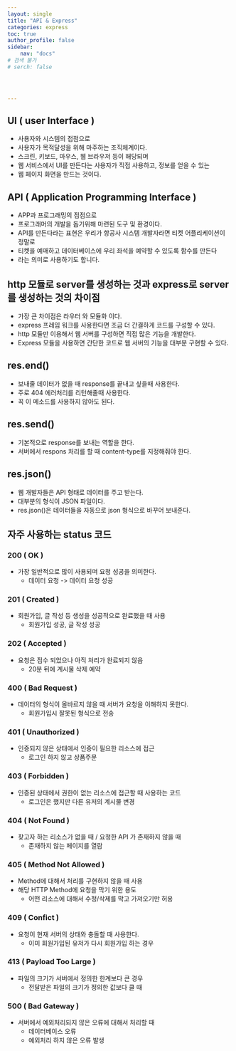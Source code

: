 ```yaml
---
layout: single
title: "API & Express"
categories: express
toc: true
author_profile: false
sidebar:
    nav: "docs"
# 검색 불가
# serch: false 




---
```


## UI ( user Interface )

- 사용자와 시스템의 접점으로 
- 사용자가 목적달성을 위해 마주하는 조직체계이다. 
- 스크린, 키보드, 마우스, 웹 브라우저 등이 해당되며
- 웹 서비스에서 UI를 만든다는 사용자가 직접 사용하고, 정보를 얻을 수 있는 
- 웹 페이지 화면을 만드는 것이다.



## API ( Application Programming Interface )

- APP과 프로그래밍의 접점으로 
- 프로그래머의 개발을 돕기위해 마련된 도구 및 환경이다.
- API를 만든다라는 표현은 우리가 항공사 시스템 개발자라면 티켓 어플리케이션이 정말로 
- 티켓을 예매하고 데이터베이스에 우리 좌석을 예약할 수 있도록 함수를 만든다
- 라는 의미로 사용하기도 합니다. 



## http 모듈로 server를 생성하는 것과 express로 server를 생성하는 것의 차이점

- 가장 큰 차이점은 라우터 와 모듈화 이다.
- express 프레임 워크를 사용한다면 조금 더 간결하게 코드를 구성할 수 있다.
- http 모듈만 이용해서 웹 서버를 구성하면 직접 많은 기능을 개발한다.
- Express 모듈을 사용하면 간단한 코드로 웹 서버의 기능을 대부분 구현할 수 있다.



## res.end()

- 보내줄 데이터가 없을 때 response를 끝내고 싶을때 사용한다.
- 주로 404 에러처리를 리턴해줄때 사용한다.
- 꼭 이 메소드를 사용하지 않아도 된다.



## res.send()

- 기본적으로 response를 보내는 역할을 한다. 
- 서버에서 respons 처리를 할 때 content-type를 지정해줘야 한다.



## res.json()

- 웹 개발자들은 API 형태로 데이터를 주고 받는다.
- 대부분의 형식이 JSON 파일이다.
- res.json()은 데이터들을 자동으로 json 형식으로 바꾸어 보내준다. 



## 자주 사용하는 status 코드



### 200 ( OK )

- 가장 일반적으로 많이 사용되며 요청 성공을 의미한다.
  - 데이터 요청 -> 데이터 요청 성공

### 201 ( Created )

- 회원가입, 글 작성 등 생성을 성공적으로 완료했을 때 사용
  - 회원가입 성공, 글 작성 성공

### 202 ( Accepted )

- 요청은 접수 되었으나 아직 처리가 완료되지 않음
  - 20분 뒤에 계시물 삭제 예약

### 400 ( Bad Request )

- 데이터의 형식이 올바르지 않을 때 서버가 요청을 이해하지 못한다.
  - 회원가입시 잘못된 형식으로 전송

### 401 ( Unauthorized )

- 인증되지 않은 상태에서 인증이 필요한 리소스에 접근
  - 로그인 하지 않고 상품주문

### 403 ( Forbidden )

- 인증된 상태에서 권한이 없는 리소스에 접근할 때 사용하는 코드
  - 로그인은 했지만 다른 유저의 계시물 변경

### 404 ( Not Found )

- 찾고자 하는 리소스가 없을 때 / 요청한 API 가 존재하지 않을 때
  - 존재하지 않는 페이지를 열람

### 405 ( Method Not Allowed )

- Method에 대해서 처리를 구현하지 않을 때 사용
- 해당 HTTP Method에 요청을 막기 위한 용도
  - 어떤 리소스에 대해서 수정/삭제를 막고 가져오기만 허용

### 409 ( Confict )

- 요청이 현재 서버의 상태와 충돌할 때 사용한다.
  - 이미 회원가입된 유저가 다시 회원가입 하는 경우

### 413 ( Payload Too Large )

- 파일의 크기가 서버에서 정의한 한계보다 큰 경우
  - 전달받은 파일의 크기가 정의한 값보다 클 때

### 500 ( Bad Gateway )

- 서버에서 예외처리되지 않은 오류에 대해서 처리할 때
  - 데이터베이스 오류
  - 예외처리 하지 않은 오류 발생
